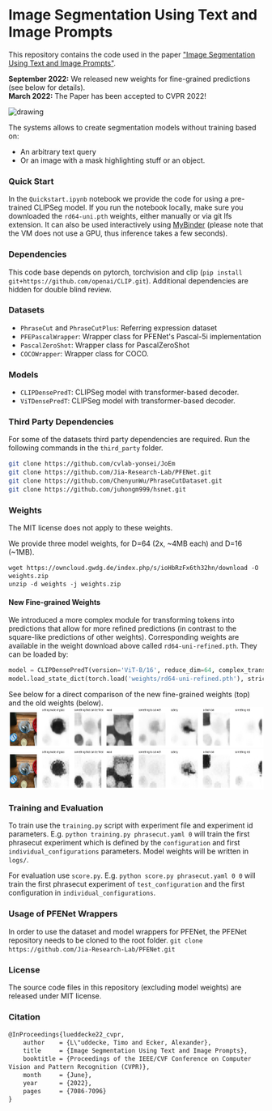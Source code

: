 # Image Segmentation Using Text and Image Prompts
This repository contains the code used in the paper ["Image Segmentation Using Text and Image Prompts"](https://arxiv.org/abs/2112.10003).

**September 2022:** We released new weights for fine-grained predictions (see below for details).  
**March 2022:** The Paper has been accepted to CVPR 2022!


<img src="overview.png" alt="drawing" height="200em"/>

The systems allows to create segmentation models without training based on:
- An arbitrary text query
- Or an image with a mask highlighting stuff or an object.

### Quick Start

In the `Quickstart.ipynb` notebook we provide the code for using a pre-trained CLIPSeg model. If you run the notebook locally, make sure you downloaded the `rd64-uni.pth` weights, either manually or via git lfs extension.
It can also be used interactively using [MyBinder](https://mybinder.org/v2/gh/timojl/clipseg/HEAD?labpath=Quickstart.ipynb)
(please note that the VM does not use a GPU, thus inference takes a few seconds).


### Dependencies
This code base depends on pytorch, torchvision and clip (`pip install git+https://github.com/openai/CLIP.git`).
Additional dependencies are hidden for double blind review.


### Datasets

* `PhraseCut` and `PhraseCutPlus`: Referring expression dataset
* `PFEPascalWrapper`: Wrapper class for PFENet's Pascal-5i implementation
* `PascalZeroShot`: Wrapper class for PascalZeroShot
* `COCOWrapper`: Wrapper class for COCO.

### Models

* `CLIPDensePredT`: CLIPSeg model with transformer-based decoder.
* `ViTDensePredT`: CLIPSeg model with transformer-based decoder.

### Third Party Dependencies
For some of the datasets third party dependencies are required. Run the following commands in the `third_party` folder.  
```bash
git clone https://github.com/cvlab-yonsei/JoEm
git clone https://github.com/Jia-Research-Lab/PFENet.git
git clone https://github.com/ChenyunWu/PhraseCutDataset.git
git clone https://github.com/juhongm999/hsnet.git
```

### Weights

The MIT license does not apply to these weights. 

We provide three model weights, for D=64 (2x, ~4MB each) and D=16 (~1MB).
```
wget https://owncloud.gwdg.de/index.php/s/ioHbRzFx6th32hn/download -O weights.zip
unzip -d weights -j weights.zip
```

#### New Fine-grained Weights
We introduced a more complex module for transforming tokens into predictions that allow for more refined predictions (in contrast to the square-like predictions of other weights). Corresponding weights are available in the weight download above called `rd64-uni-refined.pth`.
They can be loaded by:
```python
model = CLIPDensePredT(version='ViT-B/16', reduce_dim=64, complex_trans_conv=True)
model.load_state_dict(torch.load('weights/rd64-uni-refined.pth'), strict=False)
```

See below for a direct comparison of the new fine-grained weights (top) and the old weights (below).  
<img src="sample_rd64_refined.png" alt="drawing" height="80em"/>  
<img src="sample_rd64.png" alt="drawing" height="80em"/>



### Training and Evaluation

To train use the `training.py` script with experiment file and experiment id parameters. E.g. `python training.py phrasecut.yaml 0` will train the first phrasecut experiment which is defined by the `configuration` and first `individual_configurations` parameters. Model weights will be written in `logs/`.

For evaluation use `score.py`. E.g. `python score.py phrasecut.yaml 0 0` will train the first phrasecut experiment of `test_configuration` and the first configuration in `individual_configurations`.


### Usage of PFENet Wrappers

In order to use the dataset and model wrappers for PFENet, the PFENet repository needs to be cloned to the root folder.
`git clone https://github.com/Jia-Research-Lab/PFENet.git `


### License

The source code files in this repository (excluding model weights) are released under MIT license.

### Citation
```
@InProceedings{lueddecke22_cvpr,
    author    = {L\"uddecke, Timo and Ecker, Alexander},
    title     = {Image Segmentation Using Text and Image Prompts},
    booktitle = {Proceedings of the IEEE/CVF Conference on Computer Vision and Pattern Recognition (CVPR)},
    month     = {June},
    year      = {2022},
    pages     = {7086-7096}
}

```
